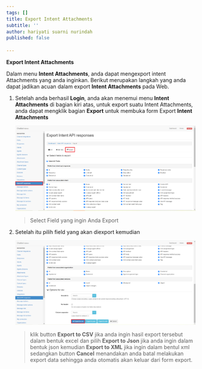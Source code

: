```yaml
---
tags: []
title: Export Intent Attachments
subtitle: ''
author: hariyati suarni nurindah
published: false

---
```

**Export Intent Attachments**

Dalam menu **Intent Attachments**, anda dapat mengexport intent Attachments yang anda inginkan. Berikut merupakan langkah yang anda dapat jadikan acuan dalam export **Intent Attachments** pada Web.

1. Setelah anda berhasil **Login**, anda akan menemui menu **Intent Attachments** di bagian kiri atas, untuk export suatu Intent Attachments, anda dapat mengklik bagian **Export** untuk membuka form Export **Intent Attachments**

   ![](/uploads/intentapi4.PNG)

   > Select Field yang ingin Anda Export
2. Setelah itu pilih field yang akan diexport kemudian

   ![](/uploads/intentapi5.PNG)

   > klik button **Export to CSV** jika anda ingin hasil export tersebut dalam bentuk excel dan pilih **Export to Json** jika anda ingin dalam bentuk json kemudian **Export to XML** jika ingin dalam bentul xml sedangkan button **Cancel** menandakan anda batal melakukan export data sehingga anda otomatis akan keluar dari form export.